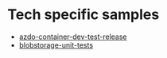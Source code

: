 # Tech specific samples

- [azdo-container-dev-test-release](azdo_container_dev_test_release/README.md)
- [blobstorage-unit-tests](blobstorage_unit_tests/README.md)
